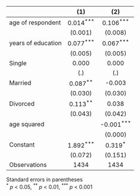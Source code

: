 
|                      |          (1)                  |          (2)                  |
| -------------------- | :---------------------------: | :---------------------------: |
| age of respondent    |        0.014<sup>\*\*\*</sup> |        0.106<sup>\*\*\*</sup> |
|                      |      (0.001)                  |      (0.008)                  |
| years of education   |        0.077<sup>\*\*\*</sup> |        0.067<sup>\*\*\*</sup> |
|                      |      (0.005)                  |      (0.005)                  |
| Single               |        0.000                  |        0.000                  |
|                      |          (.)                  |          (.)                  |
| Married              |        0.087<sup>\*\*</sup>   |       -0.003                  |
|                      |      (0.030)                  |      (0.030)                  |
| Divorced             |        0.113<sup>\*\*</sup>   |        0.038                  |
|                      |      (0.043)                  |      (0.042)                  |
| age squared          |                               |       -0.001<sup>\*\*\*</sup> |
|                      |                               |      (0.000)                  |
| Constant             |        1.892<sup>\*\*\*</sup> |        0.319<sup>\*</sup>     |
|                      |      (0.072)                  |      (0.151)                  |
| Observations         |         1434                  |         1434                  |

Standard errors in parentheses<br>
<sup>\*</sup> *p* < 0.05, <sup>\*\*</sup> *p* < 0.01, <sup>\*\*\*</sup> *p* < 0.001

